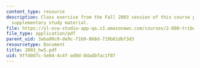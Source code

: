 ```yaml
---
content_type: resource
description: Class exercise from the Fall 2003 session of this course provided as
  supplementary study material.
file: https://ol-ocw-studio-app-qa.s3.amazonaws.com/courses/2-800-tribology-fall-2004/9ff40d7c5e044c4fad8d8dadbfac1f07_2003_hw5.pdf
file_type: application/pdf
parent_uid: 3aba90c0-de9c-f1b9-868d-719b01dbf3d3
resourcetype: Document
title: 2003_hw5.pdf
uid: 9ff40d7c-5e04-4c4f-ad8d-8dadbfac1f07
---
```

